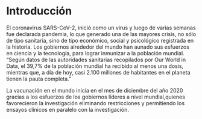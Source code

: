 <!-- #region -->
# Introducción


El coronavirus SARS-CoV-2, inició como un virus y luego de varias semanas fue declarada pandemia, lo que generado una de las mayores crisis, no sólo de tipo sanitaria, sino de tipo económico, social y psicológico registrada en la historia. 
Los gobiernos alrededor del mundo han aunado sus esfuerzos en ciencia y la tecnología, para lograr inmunizar a la población mundial. 
“Según datos de las autoridades sanitarias recopilados por Our World in Data, el 39,7% de la población mundial ha recibido al menos una dosis, mientras que, a día de hoy, casi 2.100 millones de habitantes en el planeta tienen la pauta completa.”

La vacunación en el mundo inicia en el mes de diciembre del año 2020 gracias a los esfuerzos de los gobiernos líderes a nivel mundial,quienes favorecieron la investigación eliminando restricciones y permitiendo los ensayos clínicos en paralelo con la investigación.


<!-- #endregion -->
